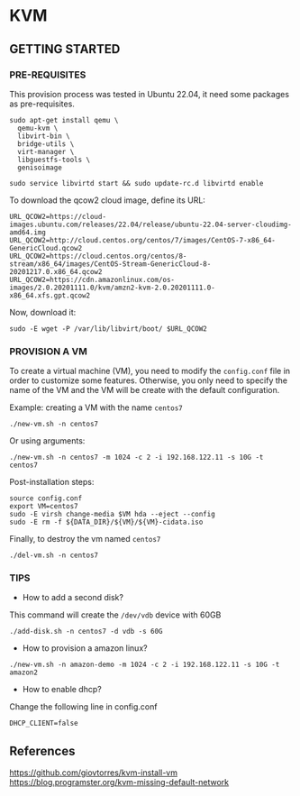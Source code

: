 # KVM 

## GETTING STARTED

### PRE-REQUISITES

This provision process was tested in Ubuntu 22.04, it need some packages as pre-requisites.

```
sudo apt-get install qemu \
  qemu-kvm \
  libvirt-bin \
  bridge-utils \
  virt-manager \
  libguestfs-tools \
  genisoimage

sudo service libvirtd start && sudo update-rc.d libvirtd enable
```

To download the qcow2 cloud image, define its URL:

```
URL_QCOW2=https://cloud-images.ubuntu.com/releases/22.04/release/ubuntu-22.04-server-cloudimg-amd64.img
URL_QCOW2=http://cloud.centos.org/centos/7/images/CentOS-7-x86_64-GenericCloud.qcow2
URL_QCOW2=https://cloud.centos.org/centos/8-stream/x86_64/images/CentOS-Stream-GenericCloud-8-20201217.0.x86_64.qcow2
URL_QCOW2=https://cdn.amazonlinux.com/os-images/2.0.20201111.0/kvm/amzn2-kvm-2.0.20201111.0-x86_64.xfs.gpt.qcow2
```
Now, download it:

```
sudo -E wget -P /var/lib/libvirt/boot/ $URL_QCOW2
```

### PROVISION A VM

To create a virtual machine (VM), you need to modify the `config.conf` file in order to customize some features. Otherwise, you only need to specify the name of the VM and the VM will be create with the default configuration.

Example: creating a VM with the name `centos7`

```
./new-vm.sh -n centos7
```

Or using arguments:

```
./new-vm.sh -n centos7 -m 1024 -c 2 -i 192.168.122.11 -s 10G -t centos7
```

Post-installation steps:

```
source config.conf
export VM=centos7
sudo -E virsh change-media $VM hda --eject --config
sudo -E rm -f ${DATA_DIR}/${VM}/${VM}-cidata.iso
```

Finally, to destroy the vm named `centos7`

```shell
./del-vm.sh -n centos7
```

### TIPS

* How to add a second disk?

This command will create the `/dev/vdb` device with 60GB 

```shell
./add-disk.sh -n centos7 -d vdb -s 60G
```

* How to provision a amazon linux?

```
./new-vm.sh -n amazon-demo -m 1024 -c 2 -i 192.168.122.11 -s 10G -t amazon2
```

* How to enable dhcp?

Change the following line in config.conf 

```
DHCP_CLIENT=false
```

## References

https://github.com/giovtorres/kvm-install-vm
https://blog.programster.org/kvm-missing-default-network
